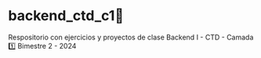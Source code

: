 # backend_ctd_c1🚀

Respositorio con ejercicios y proyectos de clase Backend I  - CTD - Camada 1️⃣ Bimestre 2 - 2024
